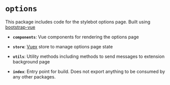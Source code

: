 # `options`

This package includes code for the stylebot options page. Built using [bootstrap-vue](https://bootstrap-vue.org/)

- **`components`**: Vue components for rendering the options page

- **`store`**: [Vuex](https://vuex.vuejs.org/) store to manage options page state

- **`utils`**: Utility methods including methods to send messages to extension background page

- **`index`**: Entry point for build. Does not export anything to be consumed by any other packages.
